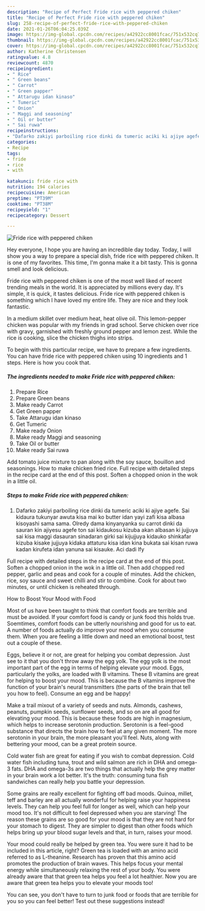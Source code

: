 ```yaml
---
description: "Recipe of Perfect Fride rice with peppered chiken"
title: "Recipe of Perfect Fride rice with peppered chiken"
slug: 258-recipe-of-perfect-fride-rice-with-peppered-chiken
date: 2021-01-26T06:04:25.039Z
image: https://img-global.cpcdn.com/recipes/a42922cc8001fcac/751x532cq70/fride-rice-with-peppered-chiken-recipe-main-photo.jpg
thumbnail: https://img-global.cpcdn.com/recipes/a42922cc8001fcac/751x532cq70/fride-rice-with-peppered-chiken-recipe-main-photo.jpg
cover: https://img-global.cpcdn.com/recipes/a42922cc8001fcac/751x532cq70/fride-rice-with-peppered-chiken-recipe-main-photo.jpg
author: Katherine Christensen
ratingvalue: 4.8
reviewcount: 4870
recipeingredient:
- " Rice"
- " Green beans"
- " Carrot"
- " Green papper"
- " Attarugu idan kinaso"
- " Tumeric"
- " Onion"
- " Maggi and seasoning"
- " Oil or butter"
- " Sai ruwa"
recipeinstructions:
- "Dafarko zakiyi parboiling rice dinki da tumeric aciki ki ajiye agefe. Sai kidaura tukunyar awuta kisa mai ko butter idan yayi zafi kisa albasa kisoyashi sama sama. Olredy dama kinyanyanka su carrot dinki da sauran kin ajiyesu agefe ton sai kidaukosu kizuba akan albasan ki jujjuya sai kisa maggi dasauran sinadaran girki sai kijujjuya kidauko shinkafar kizuba kisake jujjuya kidaka attaturu kisa idan kina bukata sai kisan ruwa kadan kirufeta idan yanuna sai kisauke. Aci dadi lfy"
categories:
- Recipe
tags:
- fride
- rice
- with

katakunci: fride rice with 
nutrition: 194 calories
recipecuisine: American
preptime: "PT39M"
cooktime: "PT38M"
recipeyield: "1"
recipecategory: Dessert

---
```



![Fride rice with peppered chiken](https://img-global.cpcdn.com/recipes/a42922cc8001fcac/751x532cq70/fride-rice-with-peppered-chiken-recipe-main-photo.jpg)

Hey everyone, I hope you are having an incredible day today. Today, I will show you a way to prepare a special dish, fride rice with peppered chiken. It is one of my favorites. This time, I'm gonna make it a bit tasty. This is gonna smell and look delicious.

Fride rice with peppered chiken is one of the most well liked of recent trending meals in the world. It is appreciated by millions every day. It's simple, it is quick, it tastes delicious. Fride rice with peppered chiken is something which I have loved my entire life. They are nice and they look fantastic.

In a medium skillet over medium heat, heat olive oil. This lemon-pepper chicken was popular with my friends in grad school. Serve chicken over rice with gravy, garnished with freshly ground pepper and lemon zest. While the rice is cooking, slice the chicken thighs into strips.


To begin with this particular recipe, we have to prepare a few ingredients. You can have fride rice with peppered chiken using 10 ingredients and 1 steps. Here is how you cook that.

<!--inarticleads1-->

##### The ingredients needed to make Fride rice with peppered chiken:

1. Prepare  Rice
1. Prepare  Green beans
1. Make ready  Carrot
1. Get  Green papper
1. Take  Attarugu idan kinaso
1. Get  Tumeric
1. Make ready  Onion
1. Make ready  Maggi and seasoning
1. Take  Oil or butter
1. Make ready  Sai ruwa


Add tomato juice mixture to pan along with the soy sauce, bouillon and seasonings. How to make chicken fried rice. Full recipe with detailed steps in the recipe card at the end of this post. Soften a chopped onion in the wok in a little oil. 

<!--inarticleads2-->

##### Steps to make Fride rice with peppered chiken:

1. Dafarko zakiyi parboiling rice dinki da tumeric aciki ki ajiye agefe. Sai kidaura tukunyar awuta kisa mai ko butter idan yayi zafi kisa albasa kisoyashi sama sama. Olredy dama kinyanyanka su carrot dinki da sauran kin ajiyesu agefe ton sai kidaukosu kizuba akan albasan ki jujjuya sai kisa maggi dasauran sinadaran girki sai kijujjuya kidauko shinkafar kizuba kisake jujjuya kidaka attaturu kisa idan kina bukata sai kisan ruwa kadan kirufeta idan yanuna sai kisauke. Aci dadi lfy


Full recipe with detailed steps in the recipe card at the end of this post. Soften a chopped onion in the wok in a little oil. Then add chopped red pepper, garlic and peas and cook for a couple of minutes. Add the chicken, rice, soy sauce and sweet chilli and stir to combine. Cook for about two minutes, or until chicken is reheated through. 

How to Boost Your Mood with Food


Most of us have been taught to think that comfort foods are terrible and must be avoided. If your comfort food is candy or junk food this holds true. Soemtimes, comfort foods can be utterly nourishing and good for us to eat. A number of foods actually do improve your mood when you consume them. When you are feeling a little down and need an emotional boost, test out a couple of these.

Eggs, believe it or not, are great for helping you combat depression. Just see to it that you don't throw away the egg yolk. The egg yolk is the most important part of the egg in terms of helping elevate your mood. Eggs, particularly the yolks, are loaded with B vitamins. These B vitamins are great for helping to boost your mood. This is because the B vitamins improve the function of your brain's neural transmitters (the parts of the brain that tell you how to feel). Consume an egg and be happy!

Make a trail mixout of a variety of seeds and nuts. Almonds, cashews, peanuts, pumpkin seeds, sunflower seeds, and so on are all good for elevating your mood. This is because these foods are high in magnesium, which helps to increase serotonin production. Serotonin is a feel-good substance that directs the brain how to feel at any given moment. The more serotonin in your brain, the more pleasant you'll feel. Nuts, along with bettering your mood, can be a great protein source.

Cold water fish are great for eating if you wish to combat depression. Cold water fish including tuna, trout and wild salmon are rich in DHA and omega-3 fats. DHA and omega-3s are two things that actually help the grey matter in your brain work a lot better. It's the truth: consuming tuna fish sandwiches can really help you battle your depression. 

Some grains are really excellent for fighting off bad moods. Quinoa, millet, teff and barley are all actually wonderful for helping raise your happiness levels. They can help you feel full for longer as well, which can help your mood too. It's not difficult to feel depressed when you are starving! The reason these grains are so good for your mood is that they are not hard for your stomach to digest. They are simpler to digest than other foods which helps bring up your blood sugar levels and that, in turn, raises your mood.

Your mood could really be helped by green tea. You were sure it had to be included in this article, right? Green tea is loaded with an amino acid referred to as L-theanine. Research has proven that this amino acid promotes the production of brain waves. This helps focus your mental energy while simultaneously relaxing the rest of your body. You were already aware that that green tea helps you feel a lot healthier. Now you are aware that green tea helps you to elevate your moods too!

You can see, you don't have to turn to junk food or foods that are terrible for you so you can feel better! Test out  these suggestions  instead!

